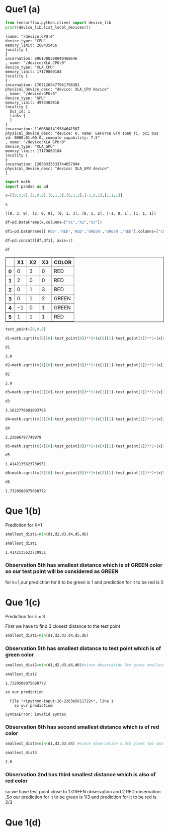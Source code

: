 # Que1 (a)


```python
from tensorflow.python.client import device_lib
print(device_lib.list_local_devices())
```

    [name: "/device:CPU:0"
    device_type: "CPU"
    memory_limit: 268435456
    locality {
    }
    incarnation: 8061388388049468646
    , name: "/device:XLA_CPU:0"
    device_type: "XLA_CPU"
    memory_limit: 17179869184
    locality {
    }
    incarnation: 17671265477961798381
    physical_device_desc: "device: XLA_CPU device"
    , name: "/device:GPU:0"
    device_type: "GPU"
    memory_limit: 4973462816
    locality {
      bus_id: 1
      links {
      }
    }
    incarnation: 11606881419384641507
    physical_device_desc: "device: 0, name: GeForce GTX 1660 Ti, pci bus id: 0000:01:00.0, compute capability: 7.5"
    , name: "/device:XLA_GPU:0"
    device_type: "XLA_GPU"
    memory_limit: 17179869184
    locality {
    }
    incarnation: 12858335633744657994
    physical_device_desc: "device: XLA_GPU device"
    ]
    


```python
import math
import pandas as pd
```


```python
x=[[0,3,0],[2,0,0],[0,1,3],[0,1,2],[-1,0,1],[1,1,1]]
```


```python
x
```




    [[0, 3, 0], [2, 0, 0], [0, 1, 3], [0, 1, 2], [-1, 0, 1], [1, 1, 1]]




```python
df=pd.DataFrame(x,columns=["X1","X2","X3"])
```


```python
df1=pd.DataFrame(['RED','RED','RED','GREEN','GREEN','RED'],columns=["COLOR"])
```


```python
df=pd.concat([df,df1], axis=1)
```


```python
df
```




<div>
<style scoped>
    .dataframe tbody tr th:only-of-type {
        vertical-align: middle;
    }

    .dataframe tbody tr th {
        vertical-align: top;
    }

    .dataframe thead th {
        text-align: right;
    }
</style>
<table border="1" class="dataframe">
  <thead>
    <tr style="text-align: right;">
      <th></th>
      <th>X1</th>
      <th>X2</th>
      <th>X3</th>
      <th>COLOR</th>
    </tr>
  </thead>
  <tbody>
    <tr>
      <th>0</th>
      <td>0</td>
      <td>3</td>
      <td>0</td>
      <td>RED</td>
    </tr>
    <tr>
      <th>1</th>
      <td>2</td>
      <td>0</td>
      <td>0</td>
      <td>RED</td>
    </tr>
    <tr>
      <th>2</th>
      <td>0</td>
      <td>1</td>
      <td>3</td>
      <td>RED</td>
    </tr>
    <tr>
      <th>3</th>
      <td>0</td>
      <td>1</td>
      <td>2</td>
      <td>GREEN</td>
    </tr>
    <tr>
      <th>4</th>
      <td>-1</td>
      <td>0</td>
      <td>1</td>
      <td>GREEN</td>
    </tr>
    <tr>
      <th>5</th>
      <td>1</td>
      <td>1</td>
      <td>1</td>
      <td>RED</td>
    </tr>
  </tbody>
</table>
</div>




```python
test_point=[0,0,0]
```


```python
d1=math.sqrt((x[0][0]-test_point[0])**2+(x[0][1]-test_point[1])**2+(x[0][2]-test_point[2])**2) #Eucludian distance
```


```python
d1
```




    3.0




```python
d2=math.sqrt((x[1][0]-test_point[0])**2+(x[1][1]-test_point[1])**2+(x[1][2]-test_point[2])**2)
```


```python
d2
```




    2.0




```python
d3=math.sqrt((x[2][0]-test_point[0])**2+(x[2][1]-test_point[1])**2+(x[2][2]-test_point[2])**2)
```


```python
d3
```




    3.1622776601683795




```python
d4=math.sqrt((x[3][0]-test_point[0])**2+(x[3][1]-test_point[1])**2+(x[3][2]-test_point[2])**2)
```


```python
d4
```




    2.23606797749979




```python
d5=math.sqrt((x[4][0]-test_point[0])**2+(x[4][1]-test_point[1])**2+(x[4][2]-test_point[2])**2)
```


```python
d5
```




    1.4142135623730951




```python
d6=math.sqrt((x[5][0]-test_point[0])**2+(x[5][1]-test_point[1])**2+(x[5][2]-test_point[2])**2)
```


```python
d6
```




    1.7320508075688772



# Que 1(b) 

Prediction for K=1


```python
smallest_dist1=min(d1,d2,d3,d4,d5,d6)
```


```python
smallest_dist1
```




    1.4142135623730951



### Observation 5th has smallest distance which is of GREEN color so our test point will be considered as GREEN

 for k=1,our prediction for it to be green is 1 and prediction for it to be red is 0

# Que 1(c)

Prediction for k = 3

First we have to find 3 closest distance to the test point


```python
smallest_dist1=min(d1,d2,d3,d4,d5,d6)
```

### Observation 5th has smallest distance to test point which is of green color


```python
smallest_dist2=min(d1,d2,d3,d4,d6)#since observation 5th gives smallest distance so removed from the list
```


```python
smallest_dist2
```




    1.7320508075688772




```python
so our prediction
```


      File "<ipython-input-26-2263e5611722>", line 1
        so our predictiom
           ^
    SyntaxError: invalid syntax
    


### Observation 6th has second smallest distance which is of red color


```python
smallest_dist3=min(d1,d2,d3,d4) #since observation 5,6th gives two smallest distance so removed from the list
```


```python
smallest_dist3
```




    2.0



### Observation 2nd has third smallest distance which is also of red color

so  we have test point close to 1 GREEN observation and 2 RED observation ,So our prediction for it to be green is 1/3 and prediction for it to be red is 2/3

# Que 1(d)


```python

```
